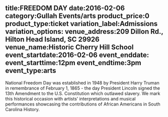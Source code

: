 title:FREEDOM DAY
date:2016-02-06
category:Gullah Events/arts
product_price:0
product_type:ticket
variation_label:Admissions
variation_options:
venue_address:209 Dillon Rd., Hilton Head Island, SC 29926
venue_name:Historic Cherry Hill School
event_startdate:2016-02-06
event_enddate:
event_starttime:12pm
event_endtime:3pm
event_type:arts
---
National Freedom Day was established in 1948 by President Harry Truman in remembrance of February 1, 1865 - the day President Lincoln signed the 13th Amendment to the U.S. Constitution which outlawed slavery. We mark this historical occasion with artists’ interpretations and musical performances showcasing the contributions of African Americans in South Carolina History.